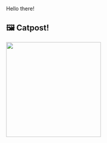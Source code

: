 Hello there!



## 🖼️ Catpost!

<sub>
    <img src="https://cdn2.thecatapi.com/images/bp1.jpg" height="256">
</sub>


